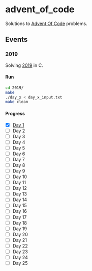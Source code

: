 # advent_of_code

Solutions to [Advent Of Code](https://adventofcode.com) problems.

## Events

### 2019

Solving [2019](https://adventofcode.com/2019) in C.

#### Run

```bash
cd 2019/
make
./day_x < day_x_input.txt
make clean
```

#### Progress

- [X] [Day 1](2019/day_1.c)
- [ ] Day 2
- [ ] Day 3
- [ ] Day 4
- [ ] Day 5
- [ ] Day 6
- [ ] Day 7
- [ ] Day 8
- [ ] Day 9
- [ ] Day 10
- [ ] Day 11
- [ ] Day 12
- [ ] Day 13
- [ ] Day 14
- [ ] Day 15
- [ ] Day 16
- [ ] Day 17
- [ ] Day 18
- [ ] Day 19
- [ ] Day 20
- [ ] Day 21
- [ ] Day 22
- [ ] Day 23
- [ ] Day 24
- [ ] Day 25